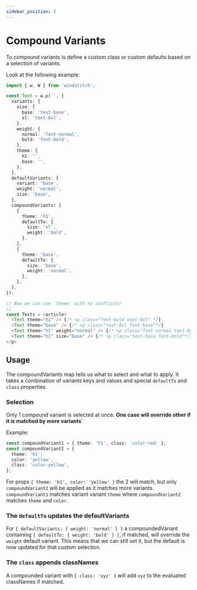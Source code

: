 ```yaml
---
sidebar_position: 5
---
```


# Compound Variants

To compound variants is define a custom class or custom defaults based on a selection of variants.

Look at the following example:

```typescript
import { w, W } from 'windstitch';

const Text = w.p(``, {
  variants: {
    size: {
      base: 'text-base',
      xl: 'text-8xl',
    },
    weight: {
      normal: 'font-normal',
      bold: 'font-bold',
    },
    theme: {
      h1: '',
      base: '',
    },
  },
  defaultVariants: {
    variant: 'base',
    weight: 'normal',
    size: 'base',
  },
  compoundVariants: [
    {
      theme: 'h1',
      defaultTo: {
        size: 'xl',
        weight: 'bold',
      },
    },
    {
      theme: 'base',
      defaultTo: {
        size: 'base',
        weight: 'normal',
      },
    },
  ],
});

// Now we can use `theme` with no conflicts!
//
const Texts = <article>
  <Text theme="h1" /> {/* <p class="font-bold text-8xl" */}
  <Text theme="base" /> {/* <p class="text-8xl font-base"*/}
  <Text theme="h1" weight="normal" /> {/* <p class="font-normal text-8xl" */}
  <Text theme="h1" size="base" /> {/* <p class="text-base font-bold"*/}
</p>
```

## Usage

The compoundVariants map tells us what to select and what to apply. It takes a combination of variants keys and values and special `defaultTo` and `class` properties.

### Selection

Only 1 compound variant is selected at once. **One case will override other if it is matched by more variants**`

Example:

```typescript
const compoundVariant1 = { theme: 'h1', class: 'color-red' };
const compoundVariant2 = {
  theme: 'h1',
  color: 'yellow',
  class: 'color-yellow',
};
```

For props `{ theme: 'h1', color: 'yellow' }` the 2 will match, but only `compoundVariant2` will be applied as it matches more variants. `compoundVariant1` matches variant variant `theme` where `compoundVariant2` matches `theme` and `color`.

### **The `defaultTo` updates the defaultVariants**

For `{ defaultVariants: { weight: 'normal' } }` a compoundedVariant containing `{ defaultTo: { weight: 'bold' } }`, if matched, will override the `weight` default variant. This means that we can still set it, but the default is now updated for that custom selection.

### **The `class` appends classNames**

A compounded variant with `{ class: 'xyz' }` will add `xyz` to the evaluated classNames if matched.
